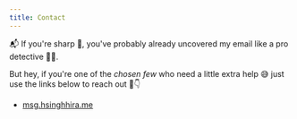 ```yaml
---
title: Contact
---
```


📬 If you're sharp 🧠, you've probably already uncovered my email like a pro detective 🕵️‍♂️.

But hey, if you're one of the _chosen few_ who need a little extra help 😅 just use the links below to reach out 📎👇

- [msg.hsinghhira.me](https://msg.hsinghhira.me/)
